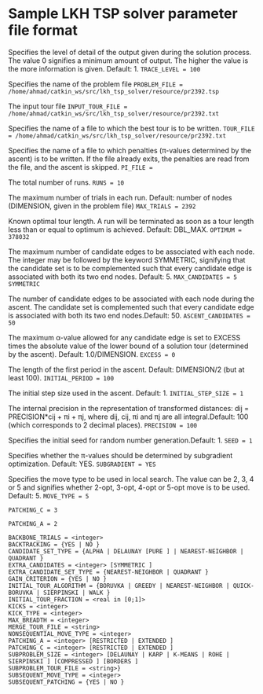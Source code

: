 # Sample LKH TSP solver parameter file format

Specifies the level of detail of the output given during the solution process.
The value 0 signifies a minimum amount of output. The higher the value is the
more information is given. Default: 1.
`TRACE_LEVEL = 100`

Specifies the name of the problem file
`PROBLEM_FILE = /home/ahmad/catkin_ws/src/lkh_tsp_solver/resource/pr2392.tsp`

The input tour file
`INPUT_TOUR_FILE = /home/ahmad/catkin_ws/src/lkh_tsp_solver/resource/pr2392.txt`

Specifies the name of a file to which the best tour is to be written.
`TOUR_FILE = /home/ahmad/catkin_ws/src/lkh_tsp_solver/resource/pr2392.txt`

Specifies the name of a file to which penalties (π-values determined by the ascent)
is to be written. If the file already exits, the penalties are read from the file, and the
ascent is skipped.
`PI_FILE =` 


The total number of runs.
`RUNS = 10`

The maximum number of trials in each run. Default: number of nodes (DIMENSION, given in the problem file)
`MAX_TRIALS = 2392`

Known optimal tour length. A run will be terminated as soon as a tour length less
than or equal to optimum is achieved. Default: DBL_MAX.
`OPTIMUM = 378032`

The maximum number of candidate edges to be associated with each node.
The integer may be followed by the keyword SYMMETRIC, signifying that the
candidate set is to be complemented such that every candidate edge is associated
with both its two end nodes. Default: 5.
`MAX_CANDIDATES = 5 SYMMETRIC`

The number of candidate edges to be associated with each node during the ascent.
The candidate set is complemented such that every candidate edge is associated
with both its two end nodes.Default: 50.
`ASCENT_CANDIDATES = 50`

The maximum α-value allowed for any candidate edge is set to EXCESS times the
absolute value of the lower bound of a solution tour (determined by the ascent). Default: 1.0/DIMENSION.
`EXCESS = 0`

The length of the first period in the ascent. Default: DIMENSION/2 (but at least 100).
`INITIAL_PERIOD = 100`

The initial step size used in the ascent. Default: 1.
`INITIAL_STEP_SIZE = 1`

The internal precision in the representation of transformed distances:
dij = PRECISION*cij + πi + πj, where dij, cij, πi and πj are all integral.Default: 100 (which corresponds to 2 decimal places).
`PRECISION = 100`

Specifies the initial seed for random number generation.Default: 1.
`SEED = 1`

Specifies whether the π-values should be determined by subgradient optimization. Default: YES.
`SUBGRADIENT = YES`

Specifies the move type to be used in local search. The value can be 2, 3, 4 or 5 and signifies
whether 2-opt, 3-opt, 4-opt or 5-opt move is to be used. Default: 5.
`MOVE_TYPE = 5`

`PATCHING_C = 3`

`PATCHING_A = 2`

```
BACKBONE_TRIALS = <integer>
BACKTRACKING = {YES | NO }
CANDIDATE_SET_TYPE = {ALPHA | DELAUNAY [PURE ] | NEAREST-NEIGHBOR | QUADRANT }
EXTRA_CANDIDATES = <integer> [SYMMETRIC ]
EXTRA_CANDIDATE_SET_TYPE = {NEAREST-NEIGHBOR | QUADRANT }
GAIN_CRITERION = {YES | NO }
INITIAL_TOUR_ALGORITHM = {BORUVKA | GREEDY | NEAREST-NEIGHBOR | QUICK-BORUVKA | SIERPINSKI | WALK }
INITIAL_TOUR_FRACTION = <real in [0;1]>
KICKS = <integer>
KICK_TYPE = <integer>
MAX_BREADTH = <integer>
MERGE_TOUR_FILE = <string>
NONSEQUENTIAL_MOVE_TYPE = <integer>
PATCHING_A = <integer> [RESTRICTED | EXTENDED ]
PATCHING_C = <integer> [RESTRICTED | EXTENDED ]
SUBPROBLEM_SIZE = <integer> [DELAUNAY | KARP | K-MEANS | ROHE | SIERPINSKI ] [COMPRESSED ] [BORDERS ]
SUBPROBLEM_TOUR_FILE = <string>}
SUBSEQUENT_MOVE_TYPE = <integer>
SUBSEQUENT_PATCHING = {YES | NO }
```